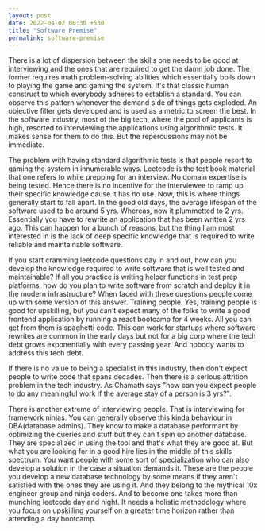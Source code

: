 ```yaml
---
layout: post 
date: 2022-04-02 00:30 +530
title: "Software Premise"
permalink: software-premise
---
```


There is a lot of dispersion between the skills one needs to be good at interviewing and the ones that are required to get the damn job done. The former requires math problem-solving abilities which essentially boils down to playing the game and gaming the system. It's that classic human construct to which everybody adheres to establish a standard. You can observe this pattern whenever the demand side of things gets exploded. An objective filter gets developed and is used as a metric to screen the best. In the software industry, most of the big tech, where the pool of applicants is high, resorted to interviewing the applications using algorithmic tests. It makes sense for them to do this. But the repercussions may not be immediate. 

The problem with having standard algorithmic tests is that people resort to gaming the system in innumerable ways. Leetcode is the test book material that one refers to while prepping for an interview. No domain expertise is being tested. Hence there is no incentive for the interviewee to ramp up their specific knowledge cause it has no use. Now, this is where things generally start to fall apart. In the good old days, the average lifespan of the software used to be around 5 yrs. Whereas, now it plummetted to 2 yrs. Essentially you have to rewrite an application that has been written 2 yrs ago. This can happen for a bunch of reasons, but the thing I am most interested in is the lack of deep specific knowledge that is required to write reliable and maintainable software. 

If you start cramming leetcode questions day in and out, how can you develop the knowledge required to write software that is well tested and maintainable? If all you practice is writing helper functions in test prep platforms, how do you plan to write software from scratch and deploy it in the modern infrastructure? When faced with these questions people come up with some version of this answer. Training people. Yes, training people is good for upskilling, but you can't expect many of the folks to write a good frontend application by running a react bootcamp for 4 weeks. All you can get from them is spaghetti code. This can work for startups where software rewrites are common in the early days but not for a big corp where the tech debt grows exponentially with every passing year. And nobody wants to address this tech debt. 

If there is no value to being a specialist in this industry, then don't expect people to write code that spans decades. Then there is a serious attrition problem in the tech industry. As Chamath says "how can you expect people to do any meaningful work if the average stay of a person is 3 yrs?". 

There is another extreme of interviewing people. That is interviewing for framework ninjas. You can generally observe this kinda behaviour in DBA(database admins). They know to make a database performant by optimizing the queries and stuff but they can't spin up another database. They are specialized in using the tool and that's what they are good at. But what you are looking for in a good hire lies in the middle of this skills spectrum. You want people with some sort of specialization who can also develop a solution in the case a situation demands it. These are the people you develop a new database technology by some means if they aren't satisfied with the ones they are using it. And they belong to the mythical 10x engineer group and ninja coders. And to become one takes more than munching leetcode day and night. It needs a holistic methodology where you focus on upskilling yourself on a greater time horizon rather than attending a day bootcamp. 
